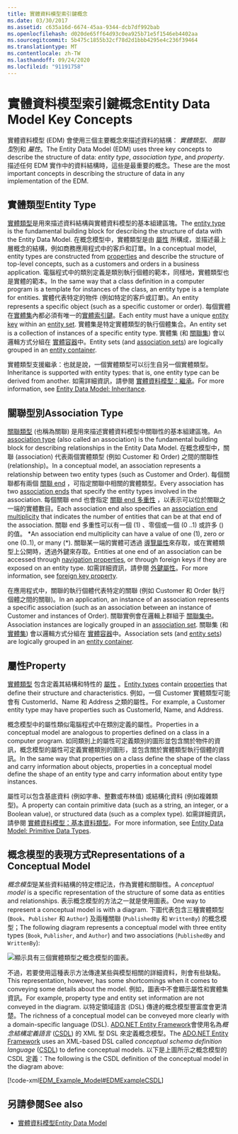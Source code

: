 ```yaml
---
title: 實體資料模型索引鍵概念
ms.date: 03/30/2017
ms.assetid: c635a16d-6674-45aa-9344-dcb7df992bab
ms.openlocfilehash: d020de65ff64d93c0ea925b71e5f1546eb4402aa
ms.sourcegitcommit: 5b475c1855b32cf78d2d1bbb4295e4c236f39464
ms.translationtype: MT
ms.contentlocale: zh-TW
ms.lasthandoff: 09/24/2020
ms.locfileid: "91191758"
---
```

# <a name="entity-data-model-key-concepts"></a><span data-ttu-id="810a4-102">實體資料模型索引鍵概念</span><span class="sxs-lookup"><span data-stu-id="810a4-102">Entity Data Model Key Concepts</span></span>

<span data-ttu-id="810a4-103">實體資料模型 (EDM) 會使用三個主要概念來描述資料的結構： *實體類型*、 *關聯型*別和 *屬性*。</span><span class="sxs-lookup"><span data-stu-id="810a4-103">The Entity Data Model (EDM) uses three key concepts to describe the structure of data: *entity type*, *association type*, and *property*.</span></span> <span data-ttu-id="810a4-104">描述任何 EDM 實作中的資料結構時，這些是最重要的概念。</span><span class="sxs-lookup"><span data-stu-id="810a4-104">These are the most important concepts in describing the structure of data in any implementation of the EDM.</span></span>  
  
## <a name="entity-type"></a><span data-ttu-id="810a4-105">實體類型</span><span class="sxs-lookup"><span data-stu-id="810a4-105">Entity Type</span></span>  

 <span data-ttu-id="810a4-106">[實體類型](entity-type.md)是用來描述資料結構與實體資料模型的基本組建區塊。</span><span class="sxs-lookup"><span data-stu-id="810a4-106">The [entity type](entity-type.md) is the fundamental building block for describing the structure of data with the Entity Data Model.</span></span> <span data-ttu-id="810a4-107">在概念模型中，實體類型是由 [屬性](property.md) 所構成，並描述最上層概念的結構，例如商務應用程式中的客戶和訂單。</span><span class="sxs-lookup"><span data-stu-id="810a4-107">In a conceptual model, entity types are constructed from [properties](property.md) and describe the structure of top-level concepts, such as a customers and orders in a business application.</span></span> <span data-ttu-id="810a4-108">電腦程式中的類別定義是類別執行個體的範本，同樣地，實體類型也是實體的範本。</span><span class="sxs-lookup"><span data-stu-id="810a4-108">In the same way that a class definition in a computer program is a template for instances of the class, an entity type is a template for entities.</span></span> <span data-ttu-id="810a4-109">實體代表特定的物件 (例如特定的客戶或訂單)。</span><span class="sxs-lookup"><span data-stu-id="810a4-109">An entity represents a specific object (such as a specific customer or order).</span></span> <span data-ttu-id="810a4-110">每個實體在[實體集](entity-set.md)內都必須有唯一的[實體索引鍵](entity-key.md)。</span><span class="sxs-lookup"><span data-stu-id="810a4-110">Each entity must have a unique [entity key](entity-key.md) within an [entity set](entity-set.md).</span></span>  <span data-ttu-id="810a4-111">實體集是特定實體類型的執行個體集合。</span><span class="sxs-lookup"><span data-stu-id="810a4-111">An entity set is a collection of instances of a specific entity type.</span></span> <span data-ttu-id="810a4-112">實體集 (和 [關聯集](association-set.md)) 會以邏輯方式分組在 [實體容器](entity-container.md)中。</span><span class="sxs-lookup"><span data-stu-id="810a4-112">Entity sets (and [association sets](association-set.md)) are logically grouped in an [entity container](entity-container.md).</span></span>  
  
 <span data-ttu-id="810a4-113">實體類型支援繼承：也就是說，一個實體類型可以衍生自另一個實體類型。</span><span class="sxs-lookup"><span data-stu-id="810a4-113">Inheritance is supported with entity types: that is, one entity type can be derived from another.</span></span> <span data-ttu-id="810a4-114">如需詳細資訊，請參閱 [實體資料模型：繼承](entity-data-model-inheritance.md)。</span><span class="sxs-lookup"><span data-stu-id="810a4-114">For more information, see [Entity Data Model: Inheritance](entity-data-model-inheritance.md).</span></span>  
  
## <a name="association-type"></a><span data-ttu-id="810a4-115">關聯型別</span><span class="sxs-lookup"><span data-stu-id="810a4-115">Association Type</span></span>  

 <span data-ttu-id="810a4-116">[關聯類型](association-type.md) (也稱為關聯) 是用來描述實體資料模型中關聯性的基本組建區塊。</span><span class="sxs-lookup"><span data-stu-id="810a4-116">An [association type](association-type.md) (also called an association) is the fundamental building block for describing relationships in the Entity Data Model.</span></span> <span data-ttu-id="810a4-117">在概念模型中，關聯 (association) 代表兩個實體類型 (例如 Customer 和 Order) 之間的關聯性 (relationship)。</span><span class="sxs-lookup"><span data-stu-id="810a4-117">In a conceptual model, an association represents a relationship between two entity types (such as Customer and Order).</span></span> <span data-ttu-id="810a4-118">每個關聯都有兩個 [關聯 end](association-end.md) ，可指定關聯中相關的實體類型。</span><span class="sxs-lookup"><span data-stu-id="810a4-118">Every association has two [association ends](association-end.md) that specify the entity types involved in the association.</span></span> <span data-ttu-id="810a4-119">每個關聯 end 也會指定 [關聯 end 多重性](association-end-multiplicity.md) ，以表示可以位於關聯之一端的實體數目。</span><span class="sxs-lookup"><span data-stu-id="810a4-119">Each association end also specifies an [association end multiplicity](association-end-multiplicity.md) that indicates the number of entities that can be at that end of the association.</span></span> <span data-ttu-id="810a4-120">關聯 end 多重性可以有一個 (1) 、零個或一個 (0 ..1) 或許多 () 的值。 \*</span><span class="sxs-lookup"><span data-stu-id="810a4-120">An association end multiplicity can have a value of one (1), zero or one (0..1), or many (\*).</span></span> <span data-ttu-id="810a4-121">關聯某一端的實體可透過 [導覽屬性](navigation-property.md)來存取，或在實體類型上公開時，透過外鍵來存取。</span><span class="sxs-lookup"><span data-stu-id="810a4-121">Entities at one end of an association can be accessed through [navigation properties](navigation-property.md), or through foreign keys if they are exposed on an entity type.</span></span> <span data-ttu-id="810a4-122">如需詳細資訊，請參閱 [外鍵屬性](foreign-key-property.md)。</span><span class="sxs-lookup"><span data-stu-id="810a4-122">For more information, see [foreign key property](foreign-key-property.md).</span></span>  
  
 <span data-ttu-id="810a4-123">在應用程式中，關聯的執行個體代表特定的關聯 (例如 Customer 和 Order 執行個體之間的關聯)。</span><span class="sxs-lookup"><span data-stu-id="810a4-123">In an application, an instance of an association represents a specific association (such as an association between an instance of Customer and instances of Order).</span></span> <span data-ttu-id="810a4-124">關聯實例會在邏輯上群組于 [關聯集中](association-set.md)。</span><span class="sxs-lookup"><span data-stu-id="810a4-124">Association instances are logically grouped in an [association set](association-set.md).</span></span> <span data-ttu-id="810a4-125">關聯集 (和 [實體集](entity-set.md)) 會以邏輯方式分組在 [實體容器](entity-container.md)中。</span><span class="sxs-lookup"><span data-stu-id="810a4-125">Association sets (and [entity sets](entity-set.md)) are logically grouped in an [entity container](entity-container.md).</span></span>  
  
## <a name="property"></a><span data-ttu-id="810a4-126">屬性</span><span class="sxs-lookup"><span data-stu-id="810a4-126">Property</span></span>  

 <span data-ttu-id="810a4-127">[實體類型](entity-type.md) 包含定義其結構和特性的 [屬性](property.md) 。</span><span class="sxs-lookup"><span data-stu-id="810a4-127">[Entity types](entity-type.md) contain [properties](property.md) that define their structure and characteristics.</span></span> <span data-ttu-id="810a4-128">例如，一個 Customer 實體類型可能會有 CustomerId、Name 和 Address 之類的屬性。</span><span class="sxs-lookup"><span data-stu-id="810a4-128">For example, a Customer entity type may have properties such as CustomerId, Name, and Address.</span></span>  
  
 <span data-ttu-id="810a4-129">概念模型中的屬性類似電腦程式中在類別定義的屬性。</span><span class="sxs-lookup"><span data-stu-id="810a4-129">Properties in a conceptual model are analogous to properties defined on a class in a computer program.</span></span> <span data-ttu-id="810a4-130">如同類別上的屬性可定義類別的圖形並包含關於物件的資訊，概念模型的屬性可定義實體類別的圖形，並包含關於實體類型執行個體的資訊。</span><span class="sxs-lookup"><span data-stu-id="810a4-130">In the same way that properties on a class define the shape of the class and carry information about objects, properties in a conceptual model define the shape of an entity type and carry information about entity type instances.</span></span>  
  
 <span data-ttu-id="810a4-131">屬性可以包含基底資料 (例如字串、整數或布林值) 或結構化資料 (例如複雜類型)。</span><span class="sxs-lookup"><span data-stu-id="810a4-131">A property can contain primitive data (such as a string, an integer, or a Boolean value), or structured data (such as a complex type).</span></span> <span data-ttu-id="810a4-132">如需詳細資訊，請參閱 [實體資料模型：基本資料類型](entity-data-model-primitive-data-types.md)。</span><span class="sxs-lookup"><span data-stu-id="810a4-132">For more information, see [Entity Data Model: Primitive Data Types](entity-data-model-primitive-data-types.md).</span></span>  
  
## <a name="representations-of-a-conceptual-model"></a><span data-ttu-id="810a4-133">概念模型的表現方式</span><span class="sxs-lookup"><span data-stu-id="810a4-133">Representations of a Conceptual Model</span></span>  

 <span data-ttu-id="810a4-134">*概念模型*是某些資料結構的特定標記法，作為實體和關聯性。</span><span class="sxs-lookup"><span data-stu-id="810a4-134">A *conceptual model* is a specific representation of the structure of some data as entities and relationships.</span></span> <span data-ttu-id="810a4-135">表示概念模型的方法之一就是使用圖表。</span><span class="sxs-lookup"><span data-stu-id="810a4-135">One way to represent a conceptual model is with a diagram.</span></span> <span data-ttu-id="810a4-136">下圖代表包含三種實體類型 (`Book`、`Publisher` 和 `Author`) 及兩種關聯 (`PublishedBy` 和 `WrittenBy`) 的概念模型；</span><span class="sxs-lookup"><span data-stu-id="810a4-136">The following diagram represents a conceptual model with three entity types (`Book`, `Publisher`, and `Author`) and two associations (`PublishedBy` and `WrittenBy`):</span></span>  
  
 ![顯示具有三個實體類型之概念模型的圖表。](./media/entity-data-model-key-concepts/conceptual-model-entity-types-associations.gif)  
  
 <span data-ttu-id="810a4-138">不過，若要使用這種表示方法傳達某些與模型相關的詳細資料，則會有些缺點。</span><span class="sxs-lookup"><span data-stu-id="810a4-138">This representation, however, has some shortcomings when it comes to conveying some details about the model.</span></span> <span data-ttu-id="810a4-139">例如，圖表中不會顯示屬性和實體集資訊。</span><span class="sxs-lookup"><span data-stu-id="810a4-139">For example, property type and entity set information are not conveyed in the diagram.</span></span> <span data-ttu-id="810a4-140">以特定領域語言 (DSL) 傳達的概念模型豐富度會更清楚。</span><span class="sxs-lookup"><span data-stu-id="810a4-140">The richness of a conceptual model can be conveyed more clearly with a domain-specific language (DSL).</span></span> <span data-ttu-id="810a4-141">[ADO.NET Entity Framework](./ef/index.md)會使用名為*概念結構定義語言* ([CSDL](/ef/ef6/modeling/designer/advanced/edmx/csdl-spec)) 的 XML 型 DSL 來定義概念模型。</span><span class="sxs-lookup"><span data-stu-id="810a4-141">The [ADO.NET Entity Framework](./ef/index.md) uses an XML-based DSL called *conceptual schema definition language* ([CSDL](/ef/ef6/modeling/designer/advanced/edmx/csdl-spec)) to define conceptual models.</span></span> <span data-ttu-id="810a4-142">以下是上圖所示之概念模型的 CSDL 定義：</span><span class="sxs-lookup"><span data-stu-id="810a4-142">The following is the CSDL definition of the conceptual model in the diagram above:</span></span>  
  
 [!code-xml[EDM_Example_Model#EDMExampleCSDL](../../../../samples/snippets/xml/VS_Snippets_Data/edm_example_model/xml/books.edmx#edmexamplecsdl)]  
  
## <a name="see-also"></a><span data-ttu-id="810a4-143">另請參閱</span><span class="sxs-lookup"><span data-stu-id="810a4-143">See also</span></span>

- [<span data-ttu-id="810a4-144">實體資料模型</span><span class="sxs-lookup"><span data-stu-id="810a4-144">Entity Data Model</span></span>](entity-data-model.md)
